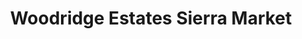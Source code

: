 ---
title: "Woodridge Estates Sierra Market"
url: /springdale/woodridge-estates-sierra-market/
shop: convenience
---